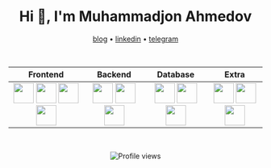 <h1 align="center">Hi 👋, I'm Muhammadjon Ahmedov</h1>

<p align="center">
  <a href="https://yourbloglink.com" target="_blank">blog</a> •
  <a href="https://linkedin.com/in/yourname" target="_blank">linkedin</a> •
  <a href="https://t.me/yourtelegram" target="_blank">telegram</a>
</p>

<br/>

<table align="center">
  <thead>
    <tr>
      <th>Frontend</th>
      <th>Backend</th>
      <th>Database</th>
      <th>Extra</th>
    </tr>
  </thead>
  <tbody align="center">
    <tr>
      <td>
        <img src="https://cdn.jsdelivr.net/gh/devicons/devicon/icons/react/react-original.svg" height="40" />
        <img src="https://cdn.jsdelivr.net/gh/devicons/devicon/icons/html5/html5-original.svg" height="40" />
        <img src="https://cdn.jsdelivr.net/gh/devicons/devicon/icons/css3/css3-original.svg" height="40" />
        <img src="https://cdn.jsdelivr.net/gh/devicons/devicon/icons/javascript/javascript-original.svg" height="40" />
      </td>
      <td>
        <img src="https://cdn.jsdelivr.net/gh/devicons/devicon/icons/csharp/csharp-original.svg" height="40" />
        <img src="https://cdn.jsdelivr.net/gh/devicons/devicon/icons/php/php-original.svg" height="40" />
        <img src="https://cdn.jsdelivr.net/gh/devicons/devicon/icons/python/python-original.svg" height="40" />
      </td>
      <td>
        <img src="https://cdn.jsdelivr.net/gh/devicons/devicon/icons/mysql/mysql-original.svg" height="40" />
        <img src="https://cdn.jsdelivr.net/gh/devicons/devicon/icons/postgresql/postgresql-original.svg" height="40" />
        <img src="https://cdn.jsdelivr.net/gh/devicons/devicon/icons/microsoftsqlserver/microsoftsqlserver-plain.svg" height="40" />
      </td>
      <td>
        <img src="https://cdn.jsdelivr.net/gh/devicons/devicon/icons/git/git-original.svg" height="40" />
        <img src="https://cdn.jsdelivr.net/gh/devicons/devicon/icons/github/github-original.svg" height="40" />
        <img src="https://cdn.jsdelivr.net/gh/devicons/devicon/icons/docker/docker-original.svg" height="40" />
      </td>
    </tr>
  </tbody>
</table>

<br/>

<p align="center">
  <img src="https://komarev.com/ghpvc/?username=YOUR_GITHUB_USERNAME&color=orange" alt="Profile views"/>
</p>
